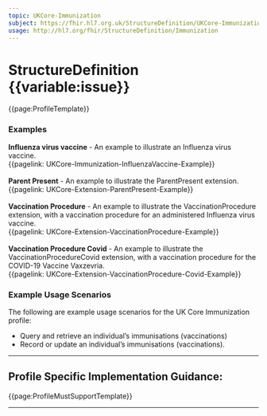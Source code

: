 ```yaml
---
topic: UKCore-Immunization
subject: https://fhir.hl7.org.uk/StructureDefinition/UKCore-Immunization
usage: http://hl7.org/fhir/StructureDefinition/Immunization
---
```

# StructureDefinition {{variable:issue}}

<nocheck>
{{page:ProfileTemplate}}

<div id="Examples" class="tabcontent">
  <h3>Examples</h3>

<b>Influenza virus vaccine</b> - An example to illustrate an Influenza virus vaccine.  <br>
{{pagelink: UKCore-Immunization-InfluenzaVaccine-Example}}
<br><br>
<b>Parent Present</b> - An example to illustrate the ParentPresent extension. <br>
{{pagelink: UKCore-Extension-ParentPresent-Example}}
<br><br>
<b>Vaccination Procedure</b> - An example to illustrate the VaccinationProcedure extension, with a vaccination procedure for an administered Influenza virus vaccine.  <br>
{{pagelink: UKCore-Extension-VaccinationProcedure-Example}}
<br><br>
<b>Vaccination Procedure Covid</b> - An example to illustrate the VaccinationProcedureCovid extension, with a vaccination procedure for the COVID-19 Vaccine Vaxzevria.  <br>
{{pagelink: UKCore-Extension-VaccinationProcedure-Covid-Example}}
</div>
</nocheck>


<div id="ProfileGuidance">

### Example Usage Scenarios ###
The following are example usage scenarios for the UK Core Immunization profile:

- Query and retrieve an individual’s immunisations (vaccinations)
- Record or update an individual’s immunisations (vaccinations).

<hr class="thickline">

## Profile Specific Implementation Guidance: ##

{{page:ProfileMustSupportTemplate}}

</div>

---
